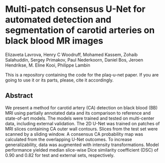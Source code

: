 # Multi-patch consensus U-Net for automated detection and segmentation of carotid arteries on black blood MR images  

Elizaveta Lavrova, Henry C Woodruff, Mohamed Kassem, Zohaib Salahuddin, Sergey Primakov, Paul Nederkoorn, Daniel Bos, Jeroen Hendrikse, M. Eline Kooi, Philippe Lambin  
    
This is a repository containing the code for the plaq-u-net paper. If you are going to use it or its parts, please, cite it accordingly.
  
## Abstract
We present a method for carotid artery (CA) detection on black blood (BB) MRI using partially annotated data and its comparison to reference and state-of-art models. The models were trained and tested on multi-center data, including external validation. The 2D U-Net was trained on patches of MRI slices containing CA outer wall contours. Slices from the test set were scanned by a sliding window. A consensus CA probability map was calculated from the overlapping U-Net outcomes. To increase generalizability, data was augmented with intensity transformations. Model performance yielded median slice-wise Dice similarity coefficient (DSC) of 0.90 and 0.82 for test and external sets, respectively.



